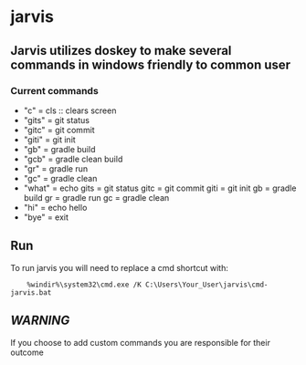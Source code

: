 # jarvis

## Jarvis utilizes doskey to make several commands in windows friendly to common user

### Current commands
- "c" = cls :: clears screen
- "gits" = git status
- "gitc" = git commit
- "giti" = git init
- "gb" = gradle build
- "gcb" = gradle clean build
- "gr" = gradle run
- "gc" = gradle clean
- "what" = echo gits = git status gitc = git commit giti = git init gb = gradle build gr = gradle run gc = gradle clean
- "hi" = echo hello
- "bye" = exit

## Run
To run jarvis you will need to replace a cmd shortcut with:
```
	%windir%\system32\cmd.exe /K C:\Users\Your_User\jarvis\cmd-jarvis.bat
```

## _*WARNING*_
If you choose to add custom commands you are responsible for their outcome
